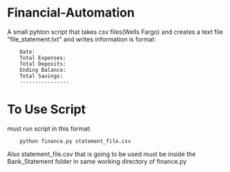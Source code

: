 # Financial-Automation

A small pyhton script that takes csv files(Wells Fargo) and creates
a text file "file_statement.txt" and writes information is format:

        Date:
        Total Expenses: 
        Total Deposits:
        Ending Balance:
        Total Savings:
        ----------------


# To Use Script

must run script in this format:

        python finance.py statement_file.csv

Also statement_file.csv that is going to be used must be inside the Bank_Statement
folder in same working directory of finance.py